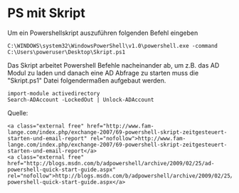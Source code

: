 # PS mit Skript

Um ein Powershellskript auszuführen folgenden Befehl eingeben

```
C:\WINDOWS\system32\WindowsPowerShell\v1.0\powershell.exe -command C:\Users\poweruser\Desktop\Skript.ps1
```

  
Das Skript arbeitet Powershell Befehle nacheinander ab, um z.B. das AD Modul zu laden und danach eine AD Abfrage zu starten muss die "Skript.ps1" Datei folgendermaßen aufgebaut werden.

```
import-module activedirectory 
Search-ADAccount -LockedOut | Unlock-ADAccount
```

  
  
Quelle:

```
<a class="external free" href="http://www.fam-lange.com/index.php/exchange-2007/69-powershell-skript-zeitgesteuert-starten-und-email-report" rel="nofollow">http://www.fam-lange.com/index.php/exchange-2007/69-powershell-skript-zeitgesteuert-starten-und-email-report</a>
<a class="external free" href="http://blogs.msdn.com/b/adpowershell/archive/2009/02/25/ad-powershell-quick-start-guide.aspx" rel="nofollow">http://blogs.msdn.com/b/adpowershell/archive/2009/02/25/ad-powershell-quick-start-guide.aspx</a>
```